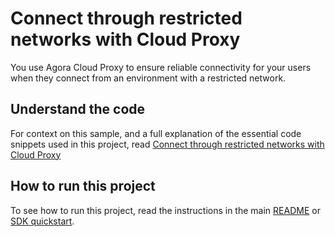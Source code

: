 # Connect through restricted networks with Cloud Proxy

You use Agora Cloud Proxy to ensure reliable connectivity for your users when they connect from an environment with a restricted network.

## Understand the code

For context on this sample, and a full explanation of the essential code snippets used in this project, read [Connect through restricted networks with Cloud Proxy](https://docs-staging-git-milestone-22-signalling-211-agora-gdxe.vercel.app/en/signaling/develop/cloud-proxy?platform=web)


## How to run this project

To see how to run this project, read the instructions in the main [README](../../README.md) or [SDK quickstart](https://docs-staging-git-milestone-22-signalling-211-agora-gdxe.vercel.app/en/signaling/get-started/get-started-sdk).

